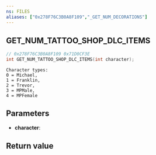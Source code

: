 ```yaml
---
ns: FILES
aliases: ["0x278F76C3B0A8F109","_GET_NUM_DECORATIONS"]
---
```

## GET_NUM_TATTOO_SHOP_DLC_ITEMS

```c
// 0x278F76C3B0A8F109 0x71D0CF3E
int GET_NUM_TATTOO_SHOP_DLC_ITEMS(int character);
```

```
Character types:
0 = Michael,
1 = Franklin,
2 = Trevor,
3 = MPMale,
4 = MPFemale
```

## Parameters
* **character**: 

## Return value
